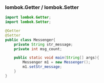 

### lombok.Getter / lombok.Setter

```java
import lombok.Getter;
import lombok.Setter;

@Getter
@Setter
public class Messenger{
	private String str_message;
	private int msg_count;

	public static void main(String[] args){
		Messenger m1 = new Messenger();
		m1.setStr_message; 
	}
}
```